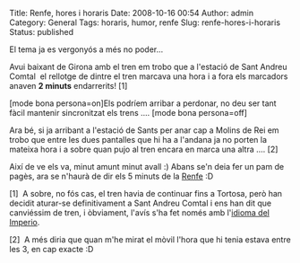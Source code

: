 Title: Renfe, hores i horaris
Date: 2008-10-16 00:54
Author: admin
Category: General
Tags: horaris, humor, renfe
Slug: renfe-hores-i-horaris
Status: published

El tema ja es vergonyós a més no poder...

Avui baixant de Girona amb el tren em trobo que a l'estació de Sant Andreu Comtal  el rellotge de dintre el tren marcava una hora i a fora els marcadors anaven **2 minuts** endarrerits! \[1\]

\[mode bona persona=on\]Els podríem arribar a perdonar, no deu ser tant fàcil mantenir sincronitzat els trens .... \[mode bona persona=off\]

Ara bé, si ja arribant a l'estació de Sants per anar cap a Molins de Rei em trobo que entre les dues pantalles que hi ha a l'andana ja no porten la mateixa hora i a sobre quan pujo al tren encara en marca una altra .... \[2\]

Així de ve els va, minut amunt minut avall :) Abans se'n deia fer un pam de pagès, ara se n'haurà de dir els 5 minuts de la <a href="http://www.renfe.es/" target="_blank" rel="noopener">Renfe</a> :D

\[1\]  A sobre, no fós cas, el tren havia de continuar fins a Tortosa, però han decidit aturar-se definitivament a Sant Andreu Comtal i ens han dit que canviéssim de tren, i òbviament, l'avís s'ha fet només amb l'<a href="http://ca.wikipedia.org/wiki/Castell%C3%A0" target="_blank" rel="noopener">idioma del Imperio</a>.

\[2\]  A més diria que quan m'he mirat el mòvil l'hora que hi tenia estava entre les 3, en cap exacte :D
